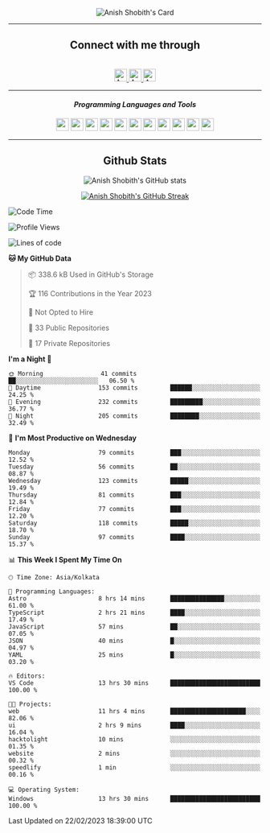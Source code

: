 <div align="center">

![Anish Shobith's Card](https://cardivo.vercel.app/api?name=Anish%20Shobith%20P%20S&description=Hi%20there%F0%9F%91%8B,%20I%20am%20a%2020-years-old.%20I%20am%20a%20Web%20and%20Application%20developer%20from%20India.%20Nice%20to%20meet%20you%20all.%20Looking%20forward%20to%20paritcipate%20with%20you.&image=https://i.imgur.com/WlQk3PY.jpg&&disableAnimation=true&site=https://anishshobithps.tech&pattern=plus&colorPattern=%23171616&backgroundColor=%231a1b26&instagram=anish_shobith&linkedin=Anish%20Shobith%20P%20S&fontColor=%23ffffff&iconColor=%23ffffff)

<hr>
 <h2> Connect with me through </h2>
<br>
<a href="https://www.instagram.com/anish_shobith/">
    <img alt="Anish Shobith's Instagram" width="25px" src="https://raw.githubusercontent.com/Anish-Shobith/Anish-Shobith/master/assets/socials/instagram.svg">
    </a>
    <a href="https://discord.gg/cWgDskT">
    <img alt="Anish Shobith's Discord", width="25px" src="https://raw.githubusercontent.com/Anish-Shobith/Anish-Shobith/master/assets/socials/discord.svg">
    </a>
    <a href="https://open.spotify.com/user/goshcrm0y9jzum2lffvu6f4hz">
    <img alt="Anish Shobith's Spotify", width="25px" src="https://raw.githubusercontent.com/Anish-Shobith/Anish-Shobith/master/assets/socials/spotify.svg">
    </a>
    <br>
    <hr>
    <h4> <i> Programming Languages and Tools </i> </h4>
    <img width="25px" src="https://raw.githubusercontent.com/Anish-Shobith/Anish-Shobith/master/assets/languages/javascript.svg">
    <img width="25px" src="https://raw.githubusercontent.com/Anish-Shobith/Anish-Shobith/master/assets/languages/typescript.svg">
    <img width="25px" src="https://raw.githubusercontent.com/Anish-Shobith/Anish-Shobith/master/assets/languages/cpp.svg">
    <img width="25px" src="https://raw.githubusercontent.com/Anish-Shobith/Anish-Shobith/master/assets/languages/ruby.svg">
    <img width="25px" src="https://raw.githubusercontent.com/Anish-Shobith/Anish-Shobith/master/assets/languages/html.svg">
    <img width="25px" src="https://raw.githubusercontent.com/Anish-Shobith/Anish-Shobith/master/assets/tools/nodejs.svg">
    <img width="25px" src="https://raw.githubusercontent.com/Anish-Shobith/Anish-Shobith/master/assets/tools/docker.svg">
    <img width="25px" src="https://raw.githubusercontent.com/Anish-Shobith/Anish-Shobith/master/assets/tools/webstorm.svg">
    <img width="25px" src="https://raw.githubusercontent.com/Anish-Shobith/Anish-Shobith/master/assets/tools/intellij.svg">
    <img width="25px" src="https://raw.githubusercontent.com/Anish-Shobith/Anish-Shobith/master/assets/tools/visualstudiocode.svg">
    <img width="25px" src="https://raw.githubusercontent.com/Anish-Shobith/Anish-Shobith/master/assets/tools/git.svg">
<hr>
 <h2> Github Stats </h2>

![Anish Shobith's GitHub stats](https://github-readme-stats-fk82.vercel.app/api?username=Anish-Shobith&show_icons=true&theme=tokyonight&count_private=true)

[![Anish Shobith's GitHub Streak](https://streak-stats.demolab.com?user=Anish-Shobith&theme=tokyonight&hide_border=true&border_radius=4.6)](https://git.io/streak-stats)

</div>

<!--START_SECTION:waka-->
![Code Time](http://img.shields.io/badge/Code%20Time-799%20hrs%2055%20mins-blue)

![Profile Views](http://img.shields.io/badge/Profile%20Views-66-blue)

![Lines of code](https://img.shields.io/badge/From%20Hello%20World%20I%27ve%20Written-226.5%20thousand%20lines%20of%20code-blue)

**🐱 My GitHub Data** 

> 📦 338.6 kB Used in GitHub's Storage 
 > 
> 🏆 116 Contributions in the Year 2023
 > 
> 🚫 Not Opted to Hire
 > 
> 📜 33 Public Repositories 
 > 
> 🔑 17 Private Repositories 
 > 
**I'm a Night 🦉** 

```text
🌞 Morning                41 commits          ██░░░░░░░░░░░░░░░░░░░░░░░   06.50 % 
🌆 Daytime                153 commits         ██████░░░░░░░░░░░░░░░░░░░   24.25 % 
🌃 Evening                232 commits         █████████░░░░░░░░░░░░░░░░   36.77 % 
🌙 Night                  205 commits         ████████░░░░░░░░░░░░░░░░░   32.49 % 
```
📅 **I'm Most Productive on Wednesday** 

```text
Monday                   79 commits          ███░░░░░░░░░░░░░░░░░░░░░░   12.52 % 
Tuesday                  56 commits          ██░░░░░░░░░░░░░░░░░░░░░░░   08.87 % 
Wednesday                123 commits         █████░░░░░░░░░░░░░░░░░░░░   19.49 % 
Thursday                 81 commits          ███░░░░░░░░░░░░░░░░░░░░░░   12.84 % 
Friday                   77 commits          ███░░░░░░░░░░░░░░░░░░░░░░   12.20 % 
Saturday                 118 commits         █████░░░░░░░░░░░░░░░░░░░░   18.70 % 
Sunday                   97 commits          ████░░░░░░░░░░░░░░░░░░░░░   15.37 % 
```


📊 **This Week I Spent My Time On** 

```text
🕑︎ Time Zone: Asia/Kolkata

💬 Programming Languages: 
Astro                    8 hrs 14 mins       ███████████████░░░░░░░░░░   61.00 % 
TypeScript               2 hrs 21 mins       ████░░░░░░░░░░░░░░░░░░░░░   17.49 % 
JavaScript               57 mins             ██░░░░░░░░░░░░░░░░░░░░░░░   07.05 % 
JSON                     40 mins             █░░░░░░░░░░░░░░░░░░░░░░░░   04.97 % 
YAML                     25 mins             █░░░░░░░░░░░░░░░░░░░░░░░░   03.20 % 

🔥 Editors: 
VS Code                  13 hrs 30 mins      █████████████████████████   100.00 % 

🐱‍💻 Projects: 
web                      11 hrs 4 mins       █████████████████████░░░░   82.06 % 
ui                       2 hrs 9 mins        ████░░░░░░░░░░░░░░░░░░░░░   16.04 % 
hacktolight              10 mins             ░░░░░░░░░░░░░░░░░░░░░░░░░   01.35 % 
website                  2 mins              ░░░░░░░░░░░░░░░░░░░░░░░░░   00.32 % 
speedlify                1 min               ░░░░░░░░░░░░░░░░░░░░░░░░░   00.16 % 

💻 Operating System: 
Windows                  13 hrs 30 mins      █████████████████████████   100.00 % 
```


 Last Updated on 22/02/2023 18:39:00 UTC
<!--END_SECTION:waka-->
